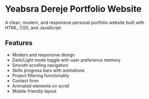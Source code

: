 # Yeabsra Dereje Portfolio Website

A clean, modern, and responsive personal portfolio website built with HTML, CSS, and JavaScript.

## Features

- Modern and responsive design
- Dark/Light mode toggle with user preference memory
- Smooth scrolling navigation
- Skills progress bars with animations
- Project filtering functionality
- Contact form
- Animated elements on scroll
- Mobile-friendly layout
